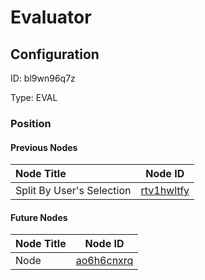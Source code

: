 # Evaluator
## Configuration
ID:  bl9wn96q7z

Type: EVAL 








### Position

#### Previous Nodes
| Node Title | Node ID |
| :------------- | ------------ |
| Split By User&#39;s Selection | [rtv1hwltfy](./rtv1hwltfy.md) | 
 
 #### Future Nodes
| Node Title | Node ID |
| :------------- | ------------ |
| Node |[ao6h6cnxrq](./ao6h6cnxrq.md) | 